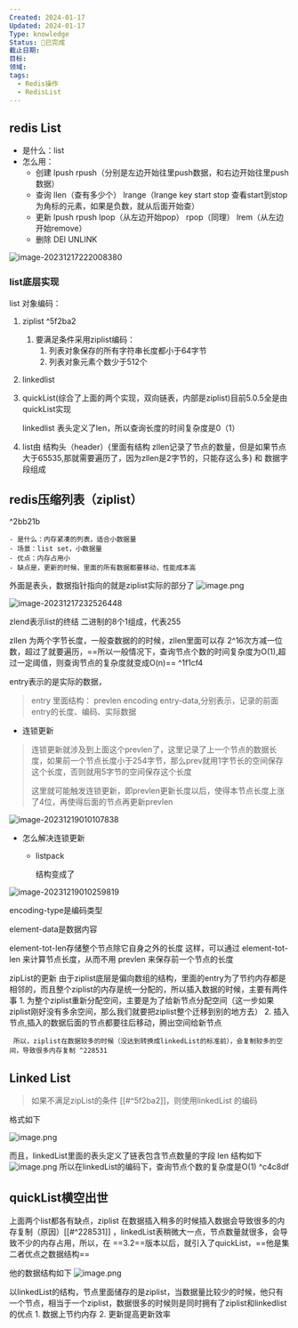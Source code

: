 ```yaml
---
Created: 2024-01-17
Updated: 2024-01-17
Type: knowledge
Status: 🎃已完成
截止日期: 
目标: 
领域: 
tags:
  - Redis操作
  - RedisList
---
```



## redis List

- 是什么：list
- 怎么用：
  - 创建 lpush rpush（分别是左边开始往里push数据，和右边开始往里push数据）
  - 查询 llen（查有多少个） lrange（lrange key start stop 查看start到stop为角标的元素，如果是负数，就从后面开始查）
  - 更新 lpush rpush lpop（从左边开始pop） rpop（同理） lrem（从左边开始remove）
  - 删除 DEl UNLINK

![image-20231217222008380](D:\\study\img\image-20231217222008380.png)

### list底层实现

list 对象编码：

1. ziplist ^5f2ba2
	1.  要满足条件采用ziplist编码：
		1. 列表对象保存的所有字符串长度都小于64字节
		2. 列表对象元素个数少于512个

3. linkedlist

4. quickList(综合了上面的两个实现，双向链表，内部是ziplist)目前5.0.5全是由quickList实现

   

   linkedlist 表头定义了len，所以查询长度的时间复杂度是0（1）

4. list由  结构头（header）{里面有结构 zllen记录了节点的数量，但是如果节点大于65535,那就需要遍历了，因为zllen是2字节的，只能存这么多}   和 数据字段组成

## redis压缩列表（ziplist）

^2bb21b

	- 是什么：内存紧凑的列表，适合小数据量
	- 场景：list set，小数据量
	- 优点：内存占用小
	- 缺点是，更新的时候，里面的所有数据都要移动，性能成本高

外面是表头，数据指针指向的就是ziplist实际的部分了
![image.png](https://obsidian-pic-1317906728.cos.ap-nanjing.myqcloud.com/obsidian/20240105002312.png)


![image-20231217232526448](D:\\study\img\image-20231217232526448.png)

zlend表示list的终结 二进制的8个1组成，代表255

zllen 为两个字节长度，一般查数据的的时候，zllen里面可以存 2^16次方减一位数，超过了就要遍历，==所以一般情况下，查询节点个数的时间复杂度为O(1),超过一定阈值，则查询节点的复杂度就变成O(n)== ^1f1cf4

entry表示的是实际的数据，

> entry 里面结构： prevlen encoding entry-data,分别表示，记录的前面entry的长度、编码、实际数据

-  连锁更新

  > 连锁更新就涉及到上面这个prevlen了，这里记录了上一个节点的数据长度，如果前一个节点长度小于254字节，那么prev就用1字节长的空间保存这个长度，否则就用5字节的空间保存这个长度
  >
  > 这里就可能触发连锁更新，即prevlen更新长度以后，使得本节点长度上涨了4位，再使得后面的节点再更新prevlen

![image-20231219010107838](D:\\study\img\image-20231219010107838.png)

- 怎么解决连锁更新

  - listpack

    结构变成了 

![image-20231219010259819](D:\\study\img\image-20231219010259819.png)

encoding-type是编码类型

element-data是数据内容

element-tot-len存储整个节点除它自身之外的长度
这样，可以通过 element-tot-len 来计算节点长度，从而不用 prevlen 来保存前一个节点的长度

zipList的更新
	 由于ziplist底层是偏向数组的结构，里面的entry为了节约内存都是相邻的，而且整个ziplist的内存是统一分配的，所以插入数据的时候，主要有两件事
		 1. 为整个ziplist重新分配空间，主要是为了给新节点分配空间（这一步如果ziplist刚好没有多余空间，那么我们就要把ziplist整个迁移到别的地方去）
		 2. 插入节点,插入的数据后面的节点都要往后移动，腾出空间给新节点
	
	 所以，ziplist在数据较多的时候（没达到转换成linkedList的标准前），会复制较多的空间，导致很多内存复制 ^228531
## Linked List

> 如果不满足zipList的条件 [[#^5f2ba2]]，则使用linkedList 的编码

格式如下

![image.png](https://obsidian-pic-1317906728.cos.ap-nanjing.myqcloud.com/obsidian/20240105002807.png)


而且，linkedList里面的表头定义了链表包含节点数量的字段 len
	结构如下
	![image.png](https://obsidian-pic-1317906728.cos.ap-nanjing.myqcloud.com/obsidian/20240105005306.png)
	所以在linkedList的编码下，查询节点个数的复杂度是O(1) ^c4c8df


## quickList横空出世

上面两个list都各有缺点，ziplist 在数据插入稍多的时候插入数据会导致很多的内存复制（原因）[[#^228531]] ，linkedList表稍微大一点，节点数量就很多，会导致不少的内存占用，所以，在 ==3.2==版本以后，就引入了quickList，==他是集二者优点之数据结构==

他的数据结构如下
	![image.png](https://obsidian-pic-1317906728.cos.ap-nanjing.myqcloud.com/obsidian/20240105004503.png)

以linkedList的结构，节点里面储存的是ziplist，当数据量比较少的时候，他只有一个节点，相当于一个ziplist，数据很多的时候则是同时拥有了ziplist和linkedlist的优点
	1. 数据上节约内存
	2. 更新提高更新效率

